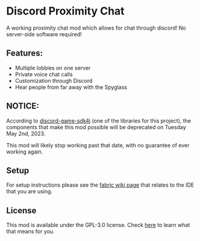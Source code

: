 # Discord Proximity Chat

A working proximity chat mod which allows for chat through discord! No server-side software required!

## Features:
- Multiple lobbies on one server
- Private voice chat calls
- Customization through Discord
- Hear people from far away with the Spyglass

## NOTICE:
According to [discord-game-sdk4j](https://github.com/JnCrMx/discord-game-sdk4j) (one of the libraries for this project), the components that make this mod possible will be deprecated on Tuesday May 2nd, 2023.

This mod will likely stop working past that date, with no guarantee of ever working again.

## Setup

For setup instructions please see the [fabric wiki page](https://fabricmc.net/wiki/tutorial:setup) that relates to the IDE that you are using.

## License

This mod is available under the GPL-3.0 license. Check [here](https://choosealicense.com/licenses/gpl-3.0/) to learn what that means for you.

